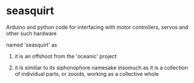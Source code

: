 # seasquirt
Arduino and python code for interfacing with motor controllers, servos and other such hardware

named 'seasquirt' as 

  1) it is an offshoot from the 'oceanic' project

  2) it is similiar to its siphonophore namesake insomuch as it is a collection of individual parts, or zooids, working as a collective whole

